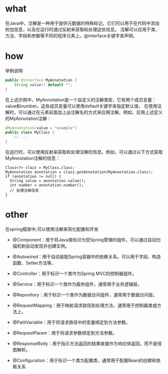# what
在Java中，注解是一种用于提供元数据的特殊标记。它们可以用于在代码中添加附加信息，以及在运行时通过反射来获取和处理这些信息。
注解可以应用于类、方法、字段和参数等不同的程序元素上。@interface关键字来声明。

# how
举例说明
```java
public @interface MyAnnotation {
    String value() default "";
}
```
在上述示例中，MyAnnotation是一个自定义的注解类型，它有两个成员变量：value和number。这些成员变量可以使用default关键字来指定默认值。
在使用注解时，可以通过在元素前面加上@注解名的方式来应用注解。例如，应用上述定义的MyAnnotation注解：
```java
@MyAnnotation(value = "example")
public class MyClass {
    // ...
}
```
在运行时，可以使用反射来获取和处理注解的信息。例如，可以通过以下方式获取MyAnnotation注解的信息：

```shell
Class<?> clazz = MyClass.class;
MyAnnotation annotation = clazz.getAnnotation(MyAnnotation.class);
if (annotation != null) {
  String value = annotation.value();
  int number = annotation.number();
  // 处理注解信息
}
```

# other
在spring框架中,可以使用注解来简化配置和开发
- @Component：用于将Java类标识为受Spring管理的组件，可以通过自动扫描机制自动发现并创建实例。

- @Autowired：用于自动装配Spring容器中的依赖关系。可以用于字段、构造函数、Setter方法等。

- @Controller：用于标识一个类作为Spring MVC的控制器组件。

- @Service：用于标识一个类作为服务组件，通常用于业务逻辑层。

- @Repository：用于标识一个类作为数据访问组件，通常用于数据访问层。

- @RequestMapping：用于映射请求路径到处理方法，通常用于控制器类或方法上。

- @PathVariable：用于将请求路径中的变量绑定到方法参数。

- @RequestParam：用于将请求参数绑定到方法参数。

- @ResponseBody：用于指示方法返回的结果直接作为响应体返回，而不是视图解析。

- @Configuration：用于标识一个类为配置类，通常用于配置Bean的创建和依赖关系